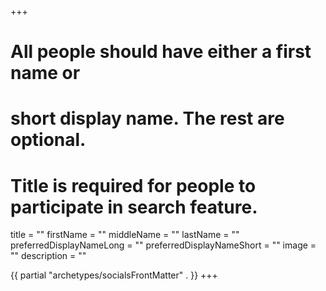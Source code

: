+++
# All people should have either a first name or 
# short display name. The rest are optional.
# Title is required for people to participate in search feature.
title = ""
firstName = ""
middleName = ""
lastName = ""
preferredDisplayNameLong = ""
preferredDisplayNameShort = ""
image = ""
description = ""

{{ partial "archetypes/socialsFrontMatter" . }}
+++